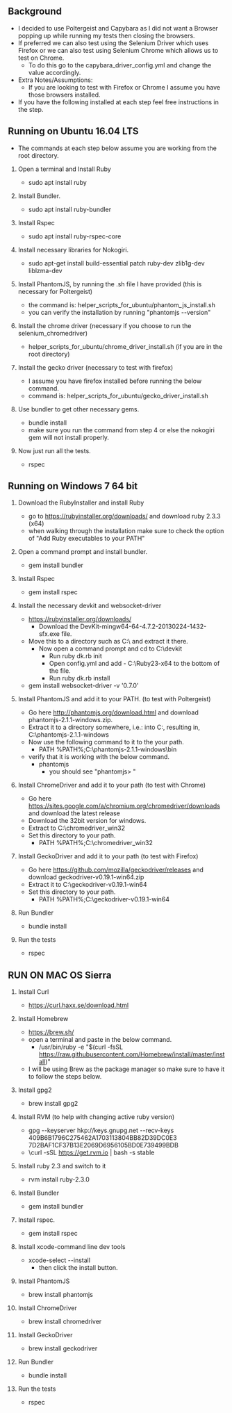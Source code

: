## Background ##
- I decided to use Poltergeist and Capybara as I did not want a Browser popping up while running my tests then closing the browsers.
- If preferred we can also test using the Selenium Driver which uses Firefox or we can also test using Selenium Chrome which allows us to test on Chrome.
	- To do this go to the capybara_driver_config.yml and change the value accordingly.
- Extra Notes/Assumptions:
    - If you are looking to test with Firefox or Chrome I assume you have those browsers installed.
- If you have the following installed at each step feel free instructions in the step.

## Running on Ubuntu 16.04 LTS ##
- The commands at each step below assume you are working from the root directory.

1. Open a terminal and Install Ruby
    - sudo apt install ruby

2. Install Bundler.
    - sudo apt install ruby-bundler

3. Install Rspec
    - sudo apt install ruby-rspec-core

4. Install necessary libraries for Nokogiri.
    - sudo apt-get install build-essential patch ruby-dev zlib1g-dev liblzma-dev

5. Install PhantomJS, by running the .sh file I have provided (this is necessary for Poltergeist)
    - the command is: helper_scripts_for_ubuntu/phantom_js_install.sh
    - you can verify the installation by running "phantomjs --version"

6. Install the chrome driver (necessary if you choose to run the selenium_chromedriver)
    - helper_scripts_for_ubuntu/chrome_driver_install.sh (if you are in the root directory)

7. Install the gecko driver (necessary to test with firefox)
    - I assume you have firefox installed before running the below command.
    - command is: helper_scripts_for_ubuntu/gecko_driver_install.sh

8. Use bundler to get other necessary gems.
    - bundle install
    - make sure you run the command from step 4 or else the nokogiri gem will not install properly.

9. Now just run all the tests.
    - rspec
    
## Running on Windows 7 64 bit ##    

1. Download the RubyInstaller and install Ruby
	- go to https://rubyinstaller.org/downloads/ and download ruby 2.3.3 (x64) 
	- when walking through the installation make sure to check the option of "Add Ruby executables to your PATH"
	
2. Open a command prompt and install bundler.	
    - gem install bundler

3. Install Rspec
    - gem install rspec
 
4. Install the necessary devkit and websocket-driver
    - https://rubyinstaller.org/downloads/
        - Download the DevKit-mingw64-64-4.7.2-20130224-1432-sfx.exe file.
    - Move this to a directory such as C:\ and extract it there.
        - Now open a command prompt and cd to C:\devkit
            - Run ruby dk.rb init
            - Open config.yml and add - C:\Ruby23-x64 to the bottom of the file.
            - Run ruby dk.rb install
    - gem install websocket-driver -v '0.7.0'
        
5. Install PhantomJS and add it to your PATH. (to test with Poltergeist)    
    - Go here http://phantomjs.org/download.html and download phantomjs-2.1.1-windows.zip. 
    - Extract it to a directory somewhere, i.e.: into C:, resulting in, C:\phantomjs-2.1.1-windows
    - Now use the following command to it to the your path.
        - PATH %PATH%;C:\phantomjs-2.1.1-windows\bin
    - verify that it is working with the below command.
        - phantomjs
            - you should see "phantomjs> "
 
6. Install ChromeDriver and add it to your path (to test with Chrome)
    - Go here https://sites.google.com/a/chromium.org/chromedriver/downloads and download the latest release
    - Download the 32bit version for windows.
    - Extract to C:\chromedriver_win32
    - Set this directory to your path.
        - PATH %PATH%;C:\chromedriver_win32
        
7. Install GeckoDriver and add it to your path (to test with Firefox)
    - Go here https://github.com/mozilla/geckodriver/releases and download geckodriver-v0.19.1-win64.zip
    - Extract it to C:\geckodriver-v0.19.1-win64
    - Set this directory to your path.
        - PATH %PATH%;C:\geckodriver-v0.19.1-win64
            
8. Run Bundler 
    - bundle install

9. Run the tests
    - rspec
    
    
## RUN ON MAC OS Sierra ##     

1. Install Curl
    - https://curl.haxx.se/download.html

2. Install Homebrew
    - https://brew.sh/
    - open a terminal and paste in the below command.
        - /usr/bin/ruby -e "$(curl -fsSL https://raw.githubusercontent.com/Homebrew/install/master/install)"
    - I will be using Brew as the package manager so make sure to have it to follow the steps below.    

3. Install gpg2
    - brew install gpg2

4. Install RVM (to help with changing active ruby version)
    - gpg --keyserver hkp://keys.gnupg.net --recv-keys 409B6B1796C275462A1703113804BB82D39DC0E3 7D2BAF1CF37B13E2069D6956105BD0E739499BDB
    - \curl -sSL https://get.rvm.io | bash -s stable
 
5. Install ruby 2.3 and switch to it
    - rvm install ruby-2.3.0
    
6. Install Bundler
    - gem install bundler    

7. Install rspec.
    - gem install rspec

8. Install xcode-command line dev tools
    - xcode-select --install
        - then click the install button.
       
9. Install PhantomJS
    - brew install phantomjs

10. Install ChromeDriver
    - brew install chromedriver

11. Install GeckoDriver
    - brew install geckodriver

12. Run Bundler
    - bundle install

13. Run the tests    
    - rspec
